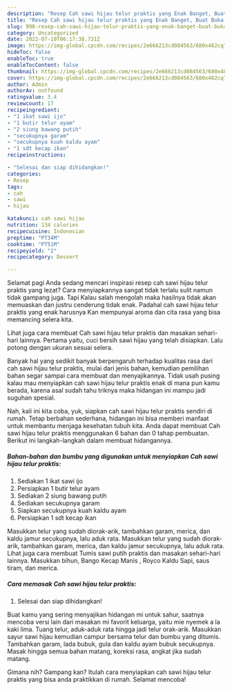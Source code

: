 ```yaml
---
description: "Resep Cah sawi hijau telur praktis yang Enak Banget, Buat Buka Puasa Sempurna"
title: "Resep Cah sawi hijau telur praktis yang Enak Banget, Buat Buka Puasa Sempurna"
slug: 998-resep-cah-sawi-hijau-telur-praktis-yang-enak-banget-buat-buka-puasa-sempurna
category: Uncategorized
date: 2022-07-10T06:17:38.731Z
image: https://img-global.cpcdn.com/recipes/2e666213cd084563/680x482cq70/cah-sawi-hijau-telur-praktis-foto-resep-utama.jpg
hideToc: false
enableToc: true
enableTocContent: false
thumbnail: https://img-global.cpcdn.com/recipes/2e666213cd084563/680x482cq70/cah-sawi-hijau-telur-praktis-foto-resep-utama.jpg
cover: https://img-global.cpcdn.com/recipes/2e666213cd084563/680x482cq70/cah-sawi-hijau-telur-praktis-foto-resep-utama.jpg
author: Admin
authorAv: notfound
ratingvalue: 3.4
reviewcount: 17
recipeingredient:
- "1 ikat sawi ijo"
- "1 butir telur ayam"
- "2 siung bawang putih"
- "secukupnya garam"
- "secukupnya kuah kaldu ayam"
- "1 sdt kecap ikan"
recipeinstructions:

- "Selesai dan siap dihidangkan!"
categories:
- Resep
tags:
- cah
- sawi
- hijau

katakunci: cah sawi hijau 
nutrition: 134 calories
recipecuisine: Indonesian
preptime: "PT34M"
cooktime: "PT51M"
recipeyield: "2"
recipecategory: Dessert

---
```



Selamat pagi Anda sedang mencari inspirasi resep cah sawi hijau telur praktis yang lezat? Cara menyiapkannya sangat tidak terlalu sulit namun tidak gampang juga. Tapi Kalau salah mengolah maka hasilnya tidak akan memuaskan dan justru cenderung tidak enak. Padahal cah sawi hijau telur praktis yang enak harusnya Kan mempunyai aroma dan cita rasa yang bisa memancing selera kita.


Lihat juga cara membuat Cah sawi hijau telur praktis dan masakan sehari-hari lainnya. Pertama yaitu, cuci bersih sawi hijau yang telah disiapkan. Lalu potong dengan ukuran sesuai selera.

Banyak hal yang sedikit banyak berpengaruh terhadap kualitas rasa dari cah sawi hijau telur praktis, mulai dari jenis bahan, kemudian pemilihan bahan segar sampai cara membuat dan menyajikannya. Tidak usah pusing kalau mau menyiapkan cah sawi hijau telur praktis enak di mana pun kamu berada, karena asal sudah tahu triknya maka hidangan ini mampu jadi suguhan spesial.


Nah, kali ini kita coba, yuk, siapkan cah sawi hijau telur praktis sendiri di rumah. Tetap berbahan sederhana, hidangan ini bisa memberi manfaat untuk membantu menjaga kesehatan tubuh kita. Anda dapat membuat Cah sawi hijau telur praktis menggunakan 6 bahan dan 0 tahap pembuatan. Berikut ini langkah-langkah dalam membuat hidangannya.

<!--inarticleads1-->

##### Bahan-bahan dan bumbu yang digunakan untuk menyiapkan Cah sawi hijau telur praktis:

1. Sediakan 1 ikat sawi ijo
1. Persiapkan 1 butir telur ayam
1. Sediakan 2 siung bawang putih
1. Sediakan secukupnya garam
1. Siapkan secukupnya kuah kaldu ayam
1. Persiapkan 1 sdt kecap ikan


Masukkan telur yang sudah diorak-arik, tambahkan garam, merica, dan kaldu jamur secukupnya, lalu aduk rata. Masukkan telur yang sudah diorak-arik, tambahkan garam, merica, dan kaldu jamur secukupnya, lalu aduk rata. Lihat juga cara membuat Tumis sawi putih praktis dan masakan sehari-hari lainnya. Masukkan bihun, Bango Kecap Manis , Royco Kaldu Sapi, saus tiram, dan merica. 

<!--inarticleads2-->

##### Cara memasak Cah sawi hijau telur praktis:


1. Selesai dan siap dihidangkan!

Buat kamu yang sering menyajikan hidangan mi untuk sahur, saatnya mencoba versi lain dari masakan mi favorit keluarga, yaitu mie nyemek a la kaki lima. Tuang telur, aduk-aduk rata hingga jadi telur orak-arik. Masukkan sayur sawi hijau kemudian campur bersama telur dan bumbu yang ditumis. Tambahkan garam, lada bubuk, gula dan kaldu ayam bubuk secukupnya. Masak hingga semua bahan matang, koreksi rasa, angkat jika sudah matang. 

Gimana nih? Gampang kan? Itulah cara menyiapkan cah sawi hijau telur praktis yang bisa anda praktikkan di rumah. Selamat mencoba!
